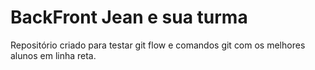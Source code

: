 # BackFront Jean e sua turma
Repositório criado para testar git flow e comandos git com os melhores alunos em linha reta.
